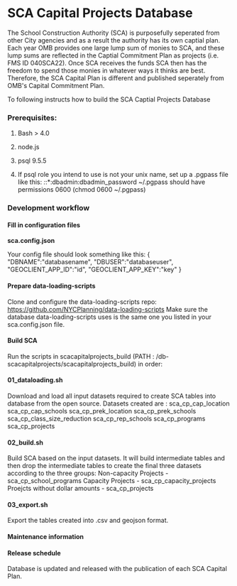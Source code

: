# SCA Capital Projects Database

The School Construction Authority (SCA) is purposefully seperated from other City agencies and as a result the authority has its own captial plan.  Each year OMB provides one large lump sum of monies to SCA, and these lump sums are reflected in the Captial Commitment Plan as projects (i.e. FMS ID 040SCA22).  Once SCA receives the funds SCA then has the freedom to spend those monies in whatever ways it thinks are best.  Therefore, the SCA Capital Plan is different and published seperately from OMB's Capital Commitment Plan.

To following instructs how to build the SCA Captial Projects Database

### Prerequisites:

1. Bash > 4.0

2. node.js

3. psql 9.5.5
   
4. If psql role you intend to use is not your unix name, set up a .pgpass file like this:
    *:*:*:dbadmin:dbadmin_password
    ~/.pgpass should have permissions 0600 (chmod 0600 ~/.pgpass)


### Development workflow

#### Fill in configuration files

**sca.config.json**

Your config file should look something like this:
{
"DBNAME":"databasename",
"DBUSER":"databaseuser",
"GEOCLIENT_APP_ID":"id",
"GEOCLIENT_APP_KEY":"key"
}

#### Prepare data-loading-scripts

Clone and configure the data-loading-scripts repo: https://github.com/NYCPlanning/data-loading-scripts 
Make sure the database data-loading-scripts uses is the same one you listed in your sca.config.json file.

#### Build SCA 

Run the scripts in scacapitalprojects_build (PATH : /db-scacapitalprojects/scacapitalprojects_build) in order:

#### 01_dataloading.sh

Download and load all input datasets required to create SCA tables into database from the open source. Datasets created are :
sca_cp_cap_location
sca_cp_cap_schools
sca_cp_prek_location
sca_cp_prek_schools
sca_cp_class_size_reduction
sca_cp_rep_schools
sca_cp_programs
sca_cp_projects

#### 02_build.sh

Build SCA based on the input datasets. It will build intermediate tables and then drop the intermediate tables to create the final three datasets according to the three groups:
Non-capacity Projects - sca_cp_school_programs
Capacity Projects - sca_cp_capacity_projects
Proejcts without dollar amounts - sca_cp_projects

#### 03_export.sh

Export the tables created into .csv and geojson format.

#### Maintenance information

#### Release schedule

Database is updated and released with the publication of each SCA Capital Plan.